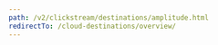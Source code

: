 ```yaml
---
path: /v2/clickstream/destinations/amplitude.html
redirectTo: /cloud-destinations/overview/
---
```

